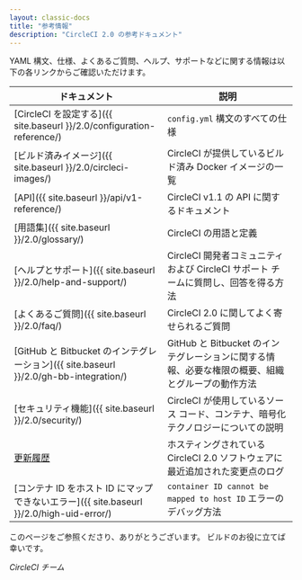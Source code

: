 ```yaml
---
layout: classic-docs
title: "参考情報"
description: "CircleCI 2.0 の参考ドキュメント"
---
```


YAML 構文、仕様、よくあるご質問、ヘルプ、サポートなどに関する情報は以下の各リンクからご確認いただけます。

| ドキュメント                                                                     | 説明                                                        |
| -------------------------------------------------------------------------- | --------------------------------------------------------- |
| [CircleCI を設定する]({{ site.baseurl }}/2.0/configuration-reference/)          | `config.yml` 構文のすべての仕様                                    |
| [ビルド済みイメージ]({{ site.baseurl }}/2.0/circleci-images/)                       | CircleCI が提供しているビルド済み Docker イメージの一覧                      |
| [API]({{ site.baseurl }}/api/v1-reference/)                                | CircleCI v1.1 の API に関するドキュメント                            |
| [用語集]({{ site.baseurl }}/2.0/glossary/)                                    | CircleCI の用語と定義                                           |
| [ヘルプとサポート]({{ site.baseurl }}/2.0/help-and-support/)                       | CircleCI 開発者コミュニティおよび CircleCI サポート チームに質問し、回答を得る方法       |
| [よくあるご質問]({{ site.baseurl }}/2.0/faq/)                                     | CircleCI 2.0 に関してよく寄せられるご質問                               |
| [GitHub と Bitbucket のインテグレーション]({{ site.baseurl }}/2.0/gh-bb-integration/) | GitHub と Bitbucket のインテグレーションに関する情報、必要な権限の概要、組織とグループの動作方法 |
| [セキュリティ機能]({{ site.baseurl }}/2.0/security/)                               | CircleCI が使用しているソース コード、コンテナ、暗号化テクノロジーについての説明             |
| [更新履歴](https://circleci.com/changelog/)                                    | ホスティングされている CircleCI 2.0 ソフトウェアに最近追加された変更点のログ             |
| [コンテナ ID をホスト ID にマップできないエラー]({{ site.baseurl }}/2.0/high-uid-error/)      | `container ID cannot be mapped to host ID` エラーのデバッグ方法     | {: class="table table-striped"} 

このページをご参照くださり、ありがとうございます。 ビルドのお役に立てば幸いです。

*CircleCI チーム*